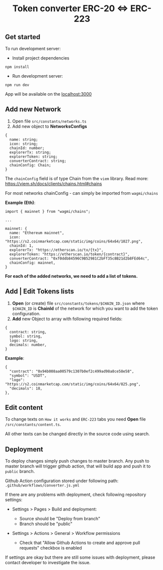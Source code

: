 <h1 style="text-align: center">Token converter ERC-20 <=> ERC-223</h1>

<h2>Get started</h2>

To run development server:

- Install project dependencies
```` 
npm install 
````

- Run development server:

````
npm run dev
````

App will be available on the [localhost:3000](localhost:3000)

<h2>Add new Network</h2>

1. Open file  `src/constants/networks.ts`
2. Add new object to **NetworksConfigs** 
```
{
  name: string;
  icon: string;
  chainId: number;
  explorerTx: string;
  explorerToken: string;
  converterContract: string;
  chainConfig: Chain;
}
```
The `chainConfig` field is of type Chain from the `viem` library.
Read more: https://viem.sh/docs/clients/chains.html#chains

For most networks chainConfig - can simply be imported from `wagmi/chains`

**Example (Eth)**: 

```
import { mainnet } from "wagmi/chains";

...

mainnet: {
  name: "Ethereum mainnet",
  icon: "https://s2.coinmarketcap.com/static/img/coins/64x64/1027.png",
  chainId: 1,
  explorerTx: "https://etherscan.io/tx/{tx}",
  explorerToken: "https://etherscan.io/token/{contract}",
  converterContract: "0xf0ddb84596C9B52981C2bFf35c8B21d2b8FEd64c",
  chainConfig: mainnet,
}
```

**For each of the added networks, we need to add a list of tokens.**

<h2>Add | Edit Tokens lists</h2>

1. **Open** (or create) file `src/constants/tokens/$CHAIN_ID.json` where `$CHAIN_ID` is **ChainId** of the network for which you want to add the token configuration.
2. **Add** new Object to array with following required fields:
```
{
  contract: string,
  symbol: string,
  logo: string,
  decimals: number,
}
```
**Example**: 

```
{
  "contract": "0x94b008aa00579c1307b0ef2c499ad98a8ce58e58",
  "symbol": "USDT",
  "logo": "https://s2.coinmarketcap.com/static/img/coins/64x64/825.png",
  "decimals": 18,
},
```

<h2>Edit content</h2>

To change texts on `How it works` and `ERC-223` tabs you need **Open** file `/src/constants/content.ts`.

All other texts can be changed directly in the source code using search.


<h2>Deployment</h2>

To deploy changes simply push changes to master branch. Any push to master branch
will trigger github action, that will build app and push it to `public` branch. 

Github Action configuration stored under following path: `.github/workflows/converter.js.yml`

If there are any problems with deployment, check following repository settings: 

- Settings > Pages > Build and deployment:

    - Source should be "Deploy from branch"
    - Branch should be "public"
    

- Settings > Actions > General > Workflow permissions

    - Check that "Allow Github Actions to create and approve pull requests" checkbox is enabled 
    
If settings are okay but there are still some issues with deployment, please contact developer to investigate the issue.